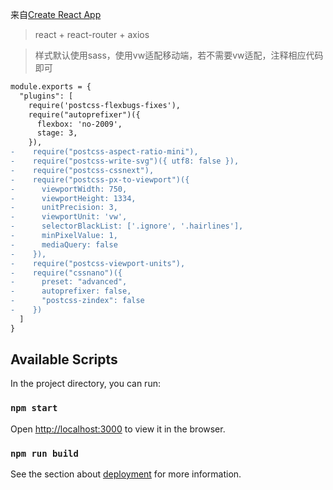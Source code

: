 来自[Create React App](https://github.com/facebook/create-react-app)

>react + react-router + axios

>样式默认使用sass，使用vw适配移动端，若不需要vw适配，注释相应代码即可

```diff
module.exports = {
  "plugins": [
    require('postcss-flexbugs-fixes'),
    require("autoprefixer")({
      flexbox: 'no-2009',
      stage: 3,
    }),
-    require("postcss-aspect-ratio-mini"),
-    require("postcss-write-svg")({ utf8: false }),
-    require("postcss-cssnext"),
-    require("postcss-px-to-viewport")({
-      viewportWidth: 750,
-      viewportHeight: 1334,
-      unitPrecision: 3,
-      viewportUnit: 'vw',
-      selectorBlackList: ['.ignore', '.hairlines'],
-      minPixelValue: 1,
-      mediaQuery: false
-    }),
-    require("postcss-viewport-units"),
-    require("cssnano")({
-      preset: "advanced",
-      autoprefixer: false,
-      "postcss-zindex": false
-    })
  ]
}
```

## Available Scripts

In the project directory, you can run:

### `npm start`

Open [http://localhost:3000](http://localhost:3000) to view it in the browser.

### `npm run build`

See the section about [deployment](https://facebook.github.io/create-react-app/docs/deployment) for more information.



